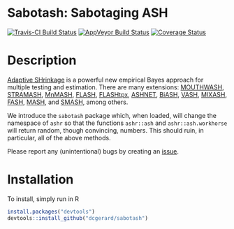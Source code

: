 
<!-- README.md is generated from README.Rmd. Please edit that file -->
Sabotash: Sabotaging ASH
========================

[![Travis-CI Build Status](https://travis-ci.org/.svg?branch=master)](https://travis-ci.org/) [![AppVeyor Build Status](https://ci.appveyor.com/api/projects/status/github/dcgerard/sabotash?branch=master&svg=true)](https://ci.appveyor.com/project/dcgerard/sabotash) [![Coverage Status](https://img.shields.io/codecov/c/github/dcgerard/sabotash/master.svg)](https://codecov.io/github/dcgerard/sabotash?branch=master)

Description
===========

[Adaptive SHrinkage](https://github.com/stephens999/ashr) is a powerful new empirical Bayes approach for multiple testing and estimation. There are many extensions: [MOUTHWASH](https://github.com/dcgerard/vicar), [STRAMASH](https://github.com/dcgerard/stramash), [MnMASH](https://github.com/gaow/mnmashr), [FLASH](https://github.com/NKweiwang/flash), [FLASHtpx](https://github.com/kkdey/flashtpx), [ASHNET](https://github.com/kkdey/ashnet), [BiASH](https://github.com/LSun/Bi-ASH), [VASH](https://github.com/mengyin/vashr), [MIXASH](https://github.com/mengyin/mixash), [FASH](https://github.com/mengyin/ashlar-fash), [MASH](https://github.com/surbut/matrix_ash), and [SMASH](https://github.com/zrxing/dscr-smash), among others.

We introduce the `sabotash` package which, when loaded, will change the namespace of `ashr` so that the functions `ashr::ash` and `ashr::ash.workhorse` will return random, though convincing, numbers. This should ruin, in particular, all of the above methods.

Please report any (unintentional) bugs by creating an [issue](http://github.com/dcgerard/sabotash/issues).

Installation
============

To install, simply run in R

``` r
install.packages("devtools")
devtools::install_github("dcgerard/sabotash")
```
